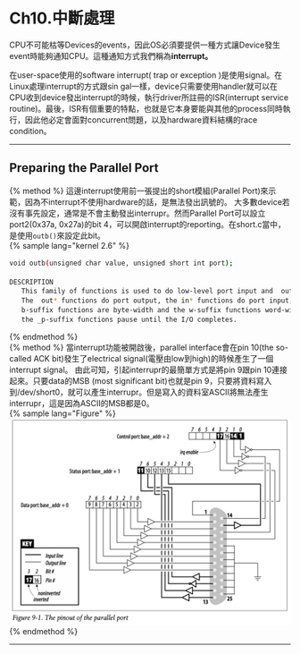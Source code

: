 # Ch10.中斷處理

CPU不可能枯等Devices的events，因此OS必須要提供一種方式讓Device發生event時能夠通知CPU。這種通知方式我們稱為**interrupt。**

在user-space使用的software interrupt\( trap or exception \)是使用signal。在Linux處理interrupt的方式跟sin gal一樣，device只需要使用handler就可以在CPU收到device發出interrupt的時候，執行driver所註冊的ISR\(interrupt service routine\)。最後，ISR有個重要的特點，也就是它本身要能與其他的process同時執行，因此他必定會面對concurrent問題，以及hardware資料結構的race condition。

---

## Preparing the Parallel Port
{% method %}
這邊interrupt使用前一張提出的short模組(Parallel Port)來示範，因為不interrupt不使用hardware的話，是無法發出訊號的。
大多數device若沒有事先設定，通常是不會主動發出interrupr。然而Parallel Port可以設立port2(0x37a, 0x27a)的bit 4，可以開啟interrupt的reporting。在short.c當中，是使用`outb()`來設定此bit。  
{% sample lang="kernel 2.6" %}
```bash
void outb(unsigned char value, unsigned short int port);

DESCRIPTION
   This family of functions is used to do low-level port input and  output.
   The  out* functions do port output, the in* functions do port input; the
   b-suffix functions are byte-width and the w-suffix functions word-width;
   the _p-suffix functions pause until the I/O completes.
```  
{% endmethod %}  
{% method %}
當interrupt功能被開啟後，parallel interface會在pin 10(the so-called ACK bit)發生了electrical signal(電壓由low到high)的時候產生了一個interrupt signal。
由此可知，引起interrupr的最簡單方式是將pin 9跟pin 10連接起來。只要data的MSB (most significant bit)也就是pin 9，只要將資料寫入到/dev/short0，就可以產生interrupr。但是寫入的資料室ASCII將無法產生interrupr，這是因為ASCII的MSB都是0。   
{% sample lang="Figure" %}
![Figure9-1](f9_1.jpg)  
{% endmethod %}  

---


